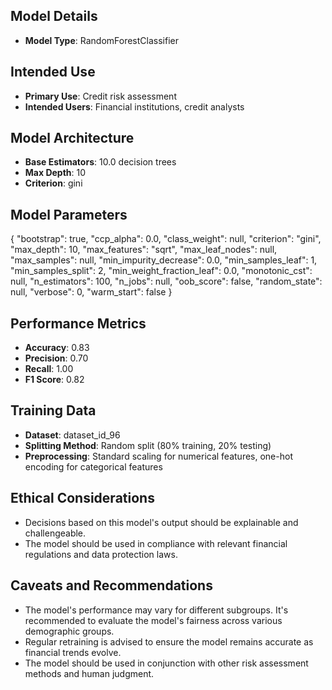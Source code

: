

## Model Details
- **Model Type**: RandomForestClassifier

## Intended Use
- **Primary Use**: Credit risk assessment
- **Intended Users**: Financial institutions, credit analysts

## Model Architecture
- **Base Estimators**: 10.0 decision trees
- **Max Depth**: 10
- **Criterion**: gini

## Model Parameters
{
  "bootstrap": true,
  "ccp_alpha": 0.0,
  "class_weight": null,
  "criterion": "gini",
  "max_depth": 10,
  "max_features": "sqrt",
  "max_leaf_nodes": null,
  "max_samples": null,
  "min_impurity_decrease": 0.0,
  "min_samples_leaf": 1,
  "min_samples_split": 2,
  "min_weight_fraction_leaf": 0.0,
  "monotonic_cst": null,
  "n_estimators": 100,
  "n_jobs": null,
  "oob_score": false,
  "random_state": null,
  "verbose": 0,
  "warm_start": false
}

## Performance Metrics
- **Accuracy**: 0.83
- **Precision**: 0.70
- **Recall**: 1.00
- **F1 Score**: 0.82

## Training Data
- **Dataset**: dataset_id_96
- **Splitting Method**: Random split (80% training, 20% testing)
- **Preprocessing**: Standard scaling for numerical features, one-hot encoding for categorical features

## Ethical Considerations
- Decisions based on this model's output should be explainable and challengeable.
- The model should be used in compliance with relevant financial regulations and data protection laws.

## Caveats and Recommendations
- The model's performance may vary for different subgroups. It's recommended to evaluate the model's fairness across various demographic groups.
- Regular retraining is advised to ensure the model remains accurate as financial trends evolve.
- The model should be used in conjunction with other risk assessment methods and human judgment.
    